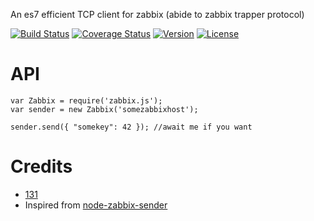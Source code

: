 An es7 efficient TCP client for zabbix (abide to zabbix trapper protocol)

[![Build Status](https://travis-ci.org/131/zabbix.js.svg?branch=master)](https://travis-ci.org/131/zabbix.js)
[![Coverage Status](https://coveralls.io/repos/github/131/zabbix.js/badge.svg?branch=master)](https://coveralls.io/github/131/zabbix.js?branch=master)
[![Version](https://img.shields.io/npm/v/zabbix.js.svg)](https://www.npmjs.com/package/zabbix.js)
[![License](https://img.shields.io/badge/license-MIT-blue.svg)](http://opensource.org/licenses/MIT)

# API
```
var Zabbix = require('zabbix.js');
var sender = new Zabbix('somezabbixhost');

sender.send({ "somekey": 42 }); //await me if you want
```


# Credits 
* [131](https://github.com/131)
* Inspired from [node-zabbix-sender](https://github.com/shamil/node-zabbix-sender)
